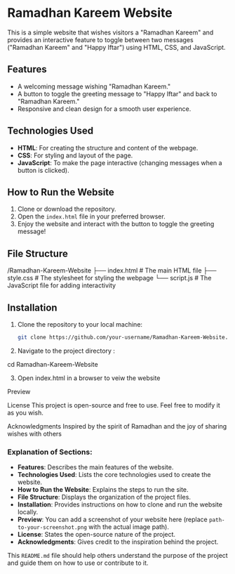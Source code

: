 # Ramadhan Kareem Website

This is a simple website that wishes visitors a "Ramadhan Kareem" and provides an interactive feature to toggle between two messages ("Ramadhan Kareem" and "Happy Iftar") using HTML, CSS, and JavaScript.

## Features
- A welcoming message wishing "Ramadhan Kareem."
- A button to toggle the greeting message to "Happy Iftar" and back to "Ramadhan Kareem."
- Responsive and clean design for a smooth user experience.

## Technologies Used
- **HTML**: For creating the structure and content of the webpage.
- **CSS**: For styling and layout of the page.
- **JavaScript**: To make the page interactive (changing messages when a button is clicked).

## How to Run the Website

1. Clone or download the repository.
2. Open the `index.html` file in your preferred browser.
3. Enjoy the website and interact with the button to toggle the greeting message!

## File Structure
/Ramadhan-Kareem-Website ├── index.html # The main HTML file ├── style.css # The stylesheet for styling the webpage └── script.js # The JavaScript file for adding interactivity
 

## Installation

1. Clone the repository to your local machine:
   ```bash
   git clone https://github.com/your-username/Ramadhan-Kareem-Website.git

2. Navigate to the project directory :

cd Ramadhan-Kareem-Website

3. Open index.html in a browser to veiw the website

Preview

License
This project is open-source and free to use. Feel free to modify it as you wish.

Acknowledgments
Inspired by the spirit of Ramadhan and the joy of sharing wishes with others


### Explanation of Sections:

- **Features**: Describes the main features of the website.
- **Technologies Used**: Lists the core technologies used to create the website.
- **How to Run the Website**: Explains the steps to run the site.
- **File Structure**: Displays the organization of the project files.
- **Installation**: Provides instructions on how to clone and run the website locally.
- **Preview**: You can add a screenshot of your website here (replace `path-to-your-screenshot.png` with the actual image path).
- **License**: States the open-source nature of the project.
- **Acknowledgments**: Gives credit to the inspiration behind the project.

This `README.md` file should help others understand the purpose of the project and guide them on how to use or contribute to it.
